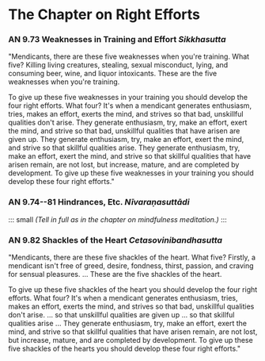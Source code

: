 # The Chapter on Right Efforts

### AN 9.73 Weaknesses in Training and Effort  *Sikkhasutta*

"Mendicants, there are these five weaknesses when you're training. What
five? Killing living creatures, stealing, sexual misconduct, lying, and
consuming beer, wine, and liquor intoxicants. These are the five
weaknesses when you're training.

To give up these five weaknesses in your training you should develop the
four right efforts. What four? It's when a mendicant generates
enthusiasm, tries, makes an effort, exerts the mind, and strives so that
bad, unskillful qualities don't arise. They generate enthusiasm, try,
make an effort, exert the mind, and strive so that bad, unskillful
qualities that have arisen are given up. They generate enthusiasm, try,
make an effort, exert the mind, and strive so that skillful qualities
arise. They generate enthusiasm, try, make an effort, exert the mind,
and strive so that skillful qualities that have arisen remain, are not
lost, but increase, mature, and are completed by development. To give up
these five weaknesses in your training you should develop these four
right efforts."

<!--pg-->
### AN 9.74--81 Hindrances, Etc.  *Nīvaraṇasuttādi*

::: small
*(Tell in full as in the chapter on mindfulness meditation.)*
:::

<!--pg-->
### AN 9.82 Shackles of the Heart  *Cetasovinibandhasutta*

"Mendicants, there are these five shackles of the heart. What five?
Firstly, a mendicant isn't free of greed, desire, fondness, thirst,
passion, and craving for sensual pleasures. ... These are the five
shackles of the heart.

To give up these five shackles of the heart you should develop the four
right efforts. What four? It's when a mendicant generates enthusiasm,
tries, makes an effort, exerts the mind, and strives so that bad,
unskillful qualities don't arise. ... so that unskillful qualities are
given up ... so that skillful qualities arise ... They generate
enthusiasm, try, make an effort, exert the mind, and strive so that
skillful qualities that have arisen remain, are not lost, but increase,
mature, and are completed by development. To give up these five shackles
of the hearts you should develop these four right efforts."

